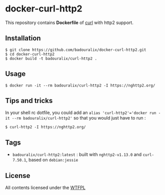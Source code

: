 docker-curl-http2
=================

This repository contains **Dockerfile** of [curl](https://curl.haxx.se/) with http2 support.


## Installation

```
$ git clone https://github.com/badouralix/docker-curl-http2.git
$ cd docker-curl-http2
$ docker build -t badouralix/curl-http2 .
```


## Usage

```
$ docker run -it --rm badouralix/curl-http2 -I https://nghttp2.org/
```


## Tips and tricks

In your shell rc dotfile, you could add an `alias 'curl-http2'='docker run -it --rm badouralix/curl-http2'`
so that you would just have to run :

```
$ curl-http2 -I https://nghttp2.org/
```


## Tags

 - `badouralix/curl-http2:latest` : built with `nghttp2-v1.13.0` and `curl-7.50.1`, based on `debian:jessie`


## License

All contents licensed under the [WTFPL](LICENSE)

